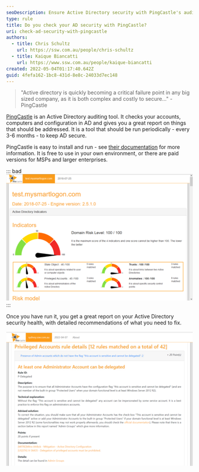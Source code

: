 ```yaml
---
seoDescription: Ensure Active Directory security with PingCastle's auditing tool and receive actionable reports to address vulnerabilities.
type: rule
title: Do you check your AD security with PingCastle?
uri: check-ad-security-with-pingcastle
authors:
  - title: Chris Schultz
    url: https://ssw.com.au/people/chris-schultz
  - title: Kaique Biancatti
    url: https://www.ssw.com.au/people/kaique-biancatti
created: 2022-05-04T01:17:40.642Z
guid: 4fefa162-1bc8-431d-8e8c-24033d7ec148
---
```


> "Active directory is quickly becoming a critical failure point in any big sized company, as it is both complex and costly to secure..." - PingCastle

[PingCastle](https://www.pingcastle.com/) is an Active Directory auditing tool. It checks your accounts, computers and configuration in AD and gives you a great report on things that should be addressed. It is a tool that should be run periodically - every 3-6 months - to keep AD secure.

<!--endintro-->

PingCastle is easy to install and run - see [their documentation](https://www.pingcastle.com/documentation/) for more information. It is free to use in your own environment, or there are paid versions for MSPs and larger enterprises.

::: bad
![Bad example - The PingCastle report shows there is a lot of work ahead](pingcastle.png)
:::

Once you have run it, you get a great report on your Active Directory security health, with detailed recommendations of what you need to fix.

![Figure: Example item from PingCastle, with detailed description and solution](pingcastle2.png)
